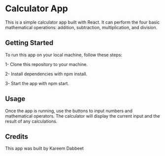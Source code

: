 # Calculator App

This is a simple calculator app built with React. It can perform the four basic mathematical operations: addition, subtraction, multiplication, and division.

## Getting Started

To run this app on your local machine, follow these steps:

1- Clone this repository to your machine.

2- Install dependencies with npm install.

3- Start the app with npm start.

## Usage

Once the app is running, use the buttons to input numbers and mathematical operators. The calculator will display the current input and the result of any calculations.

## Credits

This app was built by Kareem Dabbeet
